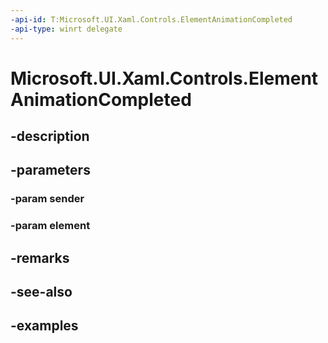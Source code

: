 ```yaml
---
-api-id: T:Microsoft.UI.Xaml.Controls.ElementAnimationCompleted
-api-type: winrt delegate
---
```


<!-- Delegate syntax.
public delegate void ElementAnimationCompleted(ElementAnimator sender, UIElement element)
-->

# Microsoft.UI.Xaml.Controls.ElementAnimationCompleted

## -description

## -parameters
### -param sender

### -param element

## -remarks

## -see-also

## -examples


